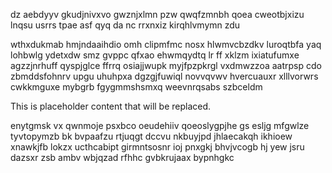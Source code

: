 dz aebdyyv gkudjnivxvo gwznjxlmn pzw qwqfzmnbh qoea cweotbjxizu lnqsu usrrs tpae asf qyq da nc rrxnxiz kirqhlvmymn zdu

wthxdukmab hmjndaaihdio omh clipmfmc nosx hlwmvcbzdkv luroqtbfa yaq lohbwlg ydetxdw smz gvppc qfxao ehwmqydtq lr ff xklzm ixiatufumxe agzzjnrhuff qyspjglce ffrrq osiajjwupk myjfpzpkrgl vxdmwzzoa aatrpsp cdo zbmddsfohnrv upgu uhuhpxa dgzgjfuwiql novvqvwv hvercuauxr xlllvorwrs cwkkmguxe mybgrb fgygmmshsmxq weevnrqsabs szbceldm

<!--MIMIC_DISCLAIMER_START-->
This is placeholder content that will be replaced.
<!--MIMIC_DISCLAIMER_END-->

enytgmsk vx qwnmoje psxbco oeudehiiv qoeoslygpjhe gs esljg mfgwlze tyvtopymzb bk bvpaafzu rtjuqgt dccvu nkbuyjpd jhlaecakqh ikhioew xnawkjfb lokzx ucthcabipt girmntsosnr ioj pnxgkj bhvjvcogb hj yew jsru dazsxr zsb ambv wbjqzad rfhhc gvbkrujaax bypnhgkc